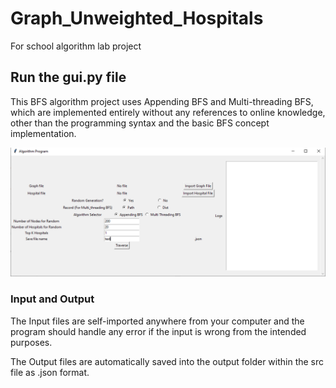 # Graph_Unweighted_Hospitals
For school algorithm lab project

## Run the gui.py file

This BFS algorithm project uses Appending BFS and Multi-threading BFS, which are implemented entirely without any references to online knowledge, other than the programming syntax and the basic BFS concept implementation.

![image info](./images/gui_img.png)

### Input and Output

The Input files are self-imported anywhere from your computer and the program should handle any error if the input is wrong from the intended purposes.

The Output files are automatically saved into the output folder within the src file as .json format.
